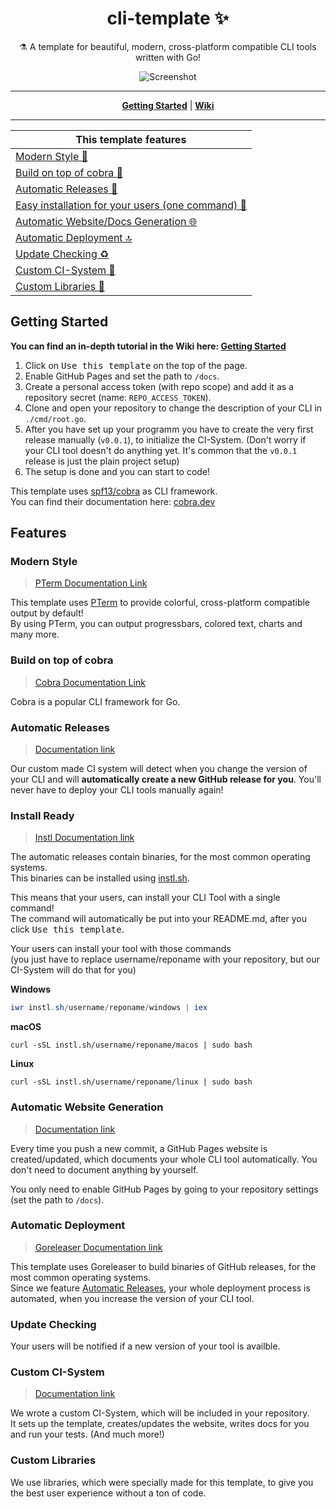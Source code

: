 <h1 align="center">cli-template ✨</h1>

<p align="center">⚗ A template for beautiful, modern, cross-platform compatible CLI tools written with Go!</p>

<p align="center">
<img src="https://user-images.githubusercontent.com/31022056/119876432-2e38bf00-bf28-11eb-859b-38f925b593e8.gif" alt="Screenshot">
</p>

----

<p align="center">
<strong><a href="#getting-started">Getting Started</a></strong>
|
<strong><a href="https://github.com/pterm/cli-template/wiki/">Wiki</a></strong>
</p>

----

|This template features|
|----------------------|
|[Modern Style 💎](#modern-style)|
|[Build on top of cobra 🐍](#build-on-top-of-cobra)|
|[Automatic Releases 🚀](#automatic-releases)|
|[Easy installation for your users (one command) 🐥](#install-ready)|
|[Automatic Website/Docs Generation 🌐](#automatic-website-generation)|
|[Automatic Deployment 🔝](#automatic-deployment)|
|[Update Checking ♻](#update-checking)|
|[Custom CI-System 🤖](#custom-ci-system)|
|[Custom Libraries 🔬](#custom-libraries)|

## Getting Started

**You can find an in-depth tutorial in the Wiki here: [Getting Started](https://github.com/pterm/cli-template/wiki/Getting-Started)**

1. Click on <kbd>Use this template</kbd> on the top of the page.
1. Enable GitHub Pages and set the path to `/docs`.
1. Create a personal access token (with repo scope) and add it as a repository secret (name: `REPO_ACCESS_TOKEN`).
1. Clone and open your repository to change the description of your CLI in `./cmd/root.go`.
1. After you have set up your programm you have to create the very first release manually (`v0.0.1`), to initialize the CI-System. (Don't worry if your CLI tool doesn't do anything yet. It's common that the `v0.0.1` release is just the plain project setup)
1. The setup is done and you can start to code!

This template uses [spf13/cobra](https://github.com/spf13/cobra) as CLI framework.  
You can find their documentation here: [cobra.dev](https://cobra.dev/)

## Features

### Modern Style

> [PTerm Documentation Link](https://pterm.sh/)

This template uses [PTerm](https://github.com/pterm/pterm) to provide colorful, cross-platform compatible output by default!  
By using PTerm, you can output progressbars, colored text, charts and many more.  

### Build on top of cobra
> [Cobra Documentation Link](https://cobra.dev/)

Cobra is a popular CLI framework for Go.

### Automatic Releases

> [Documentation link](https://github.com/pterm/cli-template/wiki/Automatic-Releases)

Our custom made CI system will detect when you change the version of your CLI and will **automatically create a new GitHub release for you**.
You'll never have to deploy your CLI tools manually again!

### Install Ready

> [Instl Documentation link](https://docs.instl.sh)

The automatic releases contain binaries, for the most common operating systems.  
This binaries can be installed using [instl.sh](https://docs.instl.sh).

This means that your users, can install your CLI Tool with a single command!  
The command will automatically be put into your README.md, after you click <kbd>Use this template</kbd>.

Your users can install your tool with those commands  
(you just have to replace username/reponame with your repository, but our CI-System will do that for you)

**Windows**

```powershell
iwr instl.sh/username/reponame/windows | iex 
```

**macOS**

```shell
curl -sSL instl.sh/username/reponame/macos | sudo bash   
```

**Linux**

```shell
curl -sSL instl.sh/username/reponame/linux | sudo bash  
```

### Automatic Website Generation

> [Documentation link](https://github.com/pterm/cli-template/wiki/Automatic-Website-Generation)

Every time you push a new commit, a GitHub Pages website is created/updated, which documents your whole CLI tool automatically.
You don't need to document anything by yourself.

You only need to enable GitHub Pages by going to your repository settings (set the path to `/docs`).

### Automatic Deployment

> [Goreleaser Documentation link](https://goreleaser.com)

This template uses Goreleaser to build binaries of GitHub releases, for the most common operating systems.  
Since we feature [Automatic Releases](#automatic-releases), your whole deployment process is automated, when you increase
the version of your CLI tool.

### Update Checking

Your users will be notified if a new version of your tool is availble.

### Custom CI-System

> [Documentation link](https://github.com/pterm/cli-template/wiki/Custom-CI-System)

We wrote a custom CI-System, which will be included in your repository.  
It sets up the template, creates/updates the website, writes docs for you and run your tests. (And much more!)

### Custom Libraries

We use libraries, which were specially made for this template, to give you the best user experience without a ton of code.

